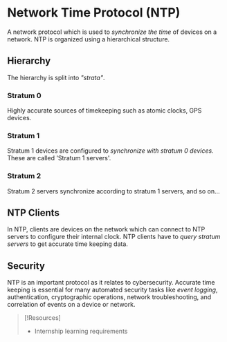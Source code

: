 
# Network Time Protocol (NTP)
A network protocol which is used to *synchronize the time* of devices on a network. NTP is organized using a hierarchical structure.
## Hierarchy
The hierarchy is split into *"strata"*.
### Stratum 0
Highly accurate sources of timekeeping such as atomic clocks, GPS devices.
### Stratum 1
Stratum 1 devices are configured to *synchronize with stratum 0 devices*. These are called 'Stratum 1 servers'.
### Stratum 2
Stratum 2 servers synchronize according to stratum 1 servers, and so on...
## NTP Clients
In NTP, clients are devices on the network which can connect to NTP servers to configure their internal clock. NTP clients have to *query stratum servers* to get accurate time keeping data.
## Security
NTP is an important protocol as it relates to cybersecurity. Accurate time keeping is essential for many automated security tasks like *event logging*, authentication, cryptographic operations, network troubleshooting, and correlation of events on a device or network.

> [!Resources]
> - Internship learning requirements